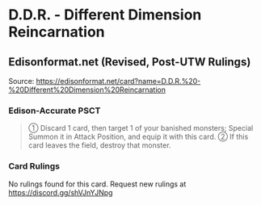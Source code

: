# D.D.R. - Different Dimension Reincarnation

## Edisonformat.net (Revised, Post-UTW Rulings)

Source: https://edisonformat.net/card?name=D.D.R.%20-%20Different%20Dimension%20Reincarnation

### Edison-Accurate PSCT

> ① Discard 1 card, then target 1 of your banished monsters; Special Summon it in Attack Position, and equip it with this card.
> ② If this card leaves the field, destroy that monster.

### Card Rulings

No rulings found for this card. Request new rulings at https://discord.gg/shVJnYJNpg
            